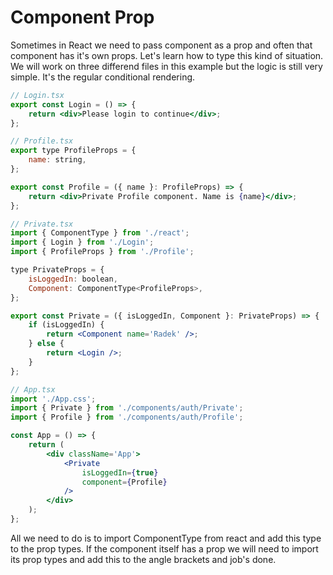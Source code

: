 # **Component Prop**

Sometimes in React we need to pass component as a prop and often that component has it's own props. Let's learn how to type this kind of situation.
We will work on three differend files in this example but the logic is still very simple. It's the regular conditional rendering.

```jsx
// Login.tsx
export const Login = () => {
	return <div>Please login to continue</div>;
};

// Profile.tsx
export type ProfileProps = {
	name: string,
};

export const Profile = ({ name }: ProfileProps) => {
	return <div>Private Profile component. Name is {name}</div>;
};

// Private.tsx
import { ComponentType } from './react';
import { Login } from './Login';
import { ProfileProps } from './Profile';

type PrivateProps = {
	isLoggedIn: boolean,
	Component: ComponentType<ProfileProps>,
};

export const Private = ({ isLoggedIn, Component }: PrivateProps) => {
	if (isLoggedIn) {
		return <Component name='Radek' />;
	} else {
		return <Login />;
	}
};

// App.tsx
import './App.css';
import { Private } from './components/auth/Private';
import { Profile } from './components/auth/Profile';

const App = () => {
	return (
		<div className='App'>
			<Private
				isLoggedIn={true}
				component={Profile}
			/>
		</div>
	);
};
```

All we need to do is to import ComponentType from react and add this type to the prop types. If the component itself has a prop we will need to import its prop types and add this to the angle brackets and job's done.
